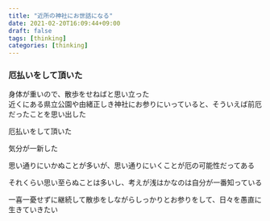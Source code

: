 ```yaml
---
title: "近所の神社にお世話になる"
date: 2021-02-20T16:09:44+09:00
draft: false
tags: [thinking]
categories: [thinking]
---
```


###  厄払いをして頂いた

身体が重いので、散歩をせねばと思い立った  
近くにある県立公園や由緒正しき神社にお参りにいっていると、そういえば前厄だったことを思い出した  

厄払いをして頂いた

気分が一新した

思い通りにいかぬことが多いが、思い通りにいくことが厄の可能性だってある

それくらい思い至らぬことは多いし、考えが浅はかなのは自分が一番知っている

一喜一憂せずに継続して散歩をしながらしっかりとお参りをして、日々を愚直に生きていきたい
  